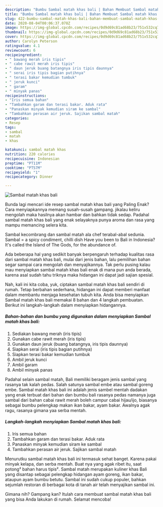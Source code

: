 ```yaml
---
description: "Bumbu Sambal matah khas bali | Bahan Membuat Sambal matah khas bali Yang Lezat Sekali"
title: "Bumbu Sambal matah khas bali | Bahan Membuat Sambal matah khas bali Yang Lezat Sekali"
slug: 422-bumbu-sambal-matah-khas-bali-bahan-membuat-sambal-matah-khas-bali-yang-lezat-sekali
date: 2020-08-04T00:06:37.078Z
image: https://img-global.cpcdn.com/recipes/0d9d69c81ad68b23/751x532cq70/sambal-matah-khas-bali-foto-resep-utama.jpg
thumbnail: https://img-global.cpcdn.com/recipes/0d9d69c81ad68b23/751x532cq70/sambal-matah-khas-bali-foto-resep-utama.jpg
cover: https://img-global.cpcdn.com/recipes/0d9d69c81ad68b23/751x532cq70/sambal-matah-khas-bali-foto-resep-utama.jpg
author: Carolyn Peterson
ratingvalue: 4.1
reviewcount: 6
recipeingredient:
- " bawang merah iris tipis"
- " cabe rawit merah iris tipis"
- " daun jeruk buang batangnya iris tipis daunnya"
- " serai iris tipis bagian putihnya"
- " terasi bakar kemudian tumbuk"
- " jeruk kunci"
- " garam"
- " minyak panas"
recipeinstructions:
- "Iris semua bahan"
- "Tambahkan garam dan terasi bakar. Aduk rata"
- "Panaskan minyak kemudian siram ke sambal"
- "Tambahkan perasan air jeruk. Sajikan sambal matah"
categories:
- Resep
tags:
- sambal
- matah
- khas

katakunci: sambal matah khas 
nutrition: 220 calories
recipecuisine: Indonesian
preptime: "PT11M"
cooktime: "PT57M"
recipeyield: "1"
recipecategory: Dinner

---
```



![Sambal matah khas bali](https://img-global.cpcdn.com/recipes/0d9d69c81ad68b23/751x532cq70/sambal-matah-khas-bali-foto-resep-utama.jpg)

Bunda lagi mencari ide resep sambal matah khas bali yang Paling Enak? Cara menyiapkannya memang susah-susah gampang. jikalau keliru mengolah maka hasilnya akan hambar dan bahkan tidak sedap. Padahal sambal matah khas bali yang enak selayaknya punya aroma dan rasa yang mampu memancing selera kita.

Sambal kecombrang dan sambal matah ala chef terabal-abal sedunia. Sambal = a spicy condiment, chilli dish Have you been to Bali in Indonesia? It&#39;s called the Island of The Gods, for the abundance of.

Ada beberapa hal yang sedikit banyak berpengaruh terhadap kualitas rasa dari sambal matah khas bali, mulai dari jenis bahan, lalu pemilihan bahan segar sampai cara mengolah dan menyajikannya. Tak perlu pusing kalau mau menyiapkan sambal matah khas bali enak di mana pun anda berada, karena asal sudah tahu triknya maka hidangan ini dapat jadi sajian spesial.


Nah, kali ini kita coba, yuk, ciptakan sambal matah khas bali sendiri di rumah. Tetap berbahan sederhana, hidangan ini dapat memberi manfaat dalam membantu menjaga kesehatan tubuh kita. Anda bisa menyiapkan Sambal matah khas bali memakai 8 bahan dan 4 langkah pembuatan. Berikut ini langkah-langkah dalam menyiapkan hidangannya.

<!--inarticleads1-->

##### Bahan-bahan dan bumbu yang digunakan dalam menyiapkan Sambal matah khas bali:

1. Sediakan  bawang merah (iris tipis)
1. Gunakan  cabe rawit merah (iris tipis)
1. Gunakan  daun jeruk (buang batangnya, iris tipis daunnya)
1. Siapkan  serai (iris tipis bagian putihnya)
1. Siapkan  terasi bakar kemudian tumbuk
1. Ambil  jeruk kunci
1. Ambil  garam
1. Ambil  minyak panas


Padahal selain sambal matah, Bali memiliki beragam jenis sambal yang rasanya tak kalah pedas. Salah satunya sambal embe atau sambal goreng embe. Sambal matah khas bali ini adalah jenis sambel mentah dadakan yang enak terbuat dari bahan dan bumbu bali rasanya pedas namanya juga sambal dari bahan cabai rawit merah boleh campur cabai hijau/ijo, biasanya sebagai bumbu pelengkap makan ikan bakar, ayam bakar. Awalnya agak ragu, rasanya gimana yaa serba mentah. 

<!--inarticleads2-->

##### Langkah-langkah menyiapkan Sambal matah khas bali:

1. Iris semua bahan
1. Tambahkan garam dan terasi bakar. Aduk rata
1. Panaskan minyak kemudian siram ke sambal
1. Tambahkan perasan air jeruk. Sajikan sambal matah


Menurutku sambal matah khas bali ini termasuk sehat banget. Karena pakai minyak kelapa, dan serba mentah. Buat nya yang agak ribet itu, saat potong² bahan harus tipis². Sambal matah merupakan kuliner khas Bali yang disantap sebagai pelengkap hidangan ayam goreng, ikan bakar, ataupun ayam bumbu betutu. Sambal ini sudah cukup populer, bahkan sejumlah restoran di berbagai kota di tanah air telah menyajikan sambal ini. 

Gimana nih? Gampang kan? Itulah cara membuat sambal matah khas bali yang bisa Anda lakukan di rumah. Selamat mencoba!
